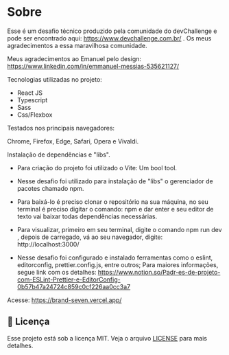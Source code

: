 # Sobre

Esse é um desafio técnico produzido pela comunidade do devChallenge e pode ser encontrado aqui: https://www.devchallenge.com.br/ . Os meus agradecimentos a essa maravilhosa comunidade.

Meus agradecimentos ao Emanuel pelo design: https://www.linkedin.com/in/emmanuel-messias-535621127/

Tecnologias utilizadas no projeto:

- React JS
- Typescript
- Sass
- Css/Flexbox

Testados nos principais navegadores:

Chrome, Firefox, Edge, Safari, Opera e Vivaldi.

Instalação de dependências e "libs".
- Para criação do projeto foi utilizado o Vite: Um bool tool.
- Nesse desafio foi utilizado para instalação de "libs" o gerenciador de pacotes chamado npm.

- Para baixá-lo é preciso clonar o repositório na sua máquina, no seu terminal é preciso digitar o comando: npm e dar enter e seu editor de texto vai baixar todas dependências necessárias. 

- Para visualizar, primeiro em seu terminal, digite o comando npm run dev , depois de carregado, vá ao seu navegador, digite: http://localhost:3000/

- Nesse desafio foi configurado e instalado ferramentas como o eslint, editorconfig, prettier.config.js, entre outros; Para maiores informações, segue link com os detalhes: https://www.notion.so/Padr-es-de-projeto-com-ESLint-Prettier-e-EditorConfig-0b57b47a24724c859c0cf226aa0cc3a7

Acesse: 
https://brand-seven.vercel.app/

## :memo: Licença

Esse projeto está sob a licença MIT. Veja o arquivo [LICENSE](LICENSE) para mais detalhes.


